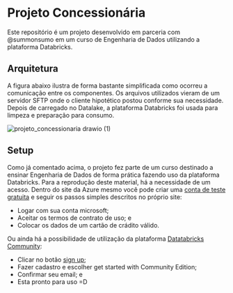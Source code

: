 # Projeto Concessionária
Este repositório é um projeto desenvolvido em parceria com @summonsumo em um curso de Engenharia de Dados utilizando a plataforma Databricks.


## Arquitetura
A figura abaixo ilustra de forma bastante simplificada como ocorreu a comunicação entre os componentes.
Os arquivos utilizados vieram de um servidor SFTP onde o cliente hipotético postou conforme sua necessidade.
Depois de carregado no Datalake, a plataforma Databricks foi usada para limpeza e preparação para consumo.

![projeto_concessionaria drawio (1)](https://user-images.githubusercontent.com/121232292/210135812-afd2fd40-1fda-4a43-bacd-6853a093d026.png)

## Setup
Como já comentado acima, o projeto fez parte de um curso destinado a ensinar Engenharia de Dados de forma prática fazendo uso da plataforma Databricks.
Para a reprodução deste material, há a necessidade de um acesso. 
Dentro do site da Azure mesmo você pode criar uma [conta de teste gratuita](https://azure.microsoft.com/pt-br/free/databricks/?&ef_id=Cj0KCQiAw8OeBhCeARIsAGxWtUzyuJDgdon5Z3mJQY5kR4J6Wbn6fdLU5JqgKA5D_Ewm85h7dOYbGVYaAsj6EALw_wcB:G:s&OCID=AIDcmmzmnb0182_SEM_Cj0KCQiAw8OeBhCeARIsAGxWtUzyuJDgdon5Z3mJQY5kR4J6Wbn6fdLU5JqgKA5D_Ewm85h7dOYbGVYaAsj6EALw_wcB:G:s&gclid=Cj0KCQiAw8OeBhCeARIsAGxWtUzyuJDgdon5Z3mJQY5kR4J6Wbn6fdLU5JqgKA5D_Ewm85h7dOYbGVYaAsj6EALw_wcB) e seguir os passos simples descritos no próprio site:
- Logar com sua conta microsoft;
- Aceitar os termos de contrato de uso; e 
- Colocar os dados de um cartão de crádito válido. 

Ou ainda há a possibilidade de utilização da plataforma [Datatabricks Community](https://community.cloud.databricks.com):
- Clicar no botão [sign up](https://community.cloud.databricks.com/login.html);
- Fazer cadastro e escolher get started with Community Edition;
- Confirmar seu email; e
- Esta pronto para uso =D

